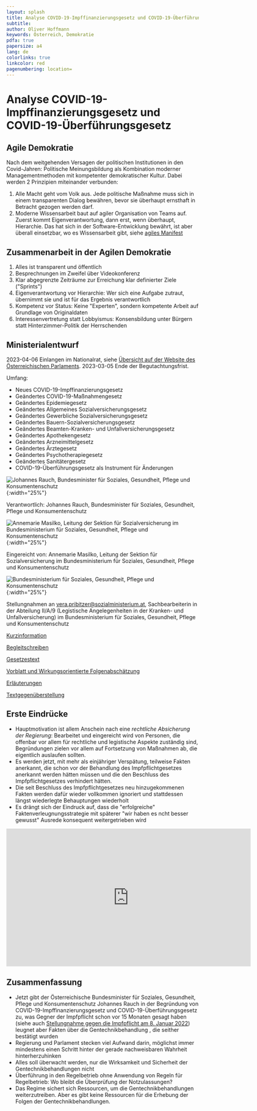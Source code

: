 ```yaml
---
layout: splash
title: Analyse COVID-19-Impffinanzierungsgesetz und COVID-19-Überführungsgesetz
subtitle: 
author: Oliver Hoffmann
keywords: Österreich, Demokratie
pdfa: true
papersize: a4
lang: de
colorlinks: true
linkcolor: red
pagenumbering: location=
---
```

# Analyse COVID-19-Impffinanzierungsgesetz und COVID-19-Überführungsgesetz

## Agile Demokratie

Nach dem weitgehenden Versagen der politischen Institutionen in den Covid-Jahren:
Politische Meinungsbildung als Kombination moderner Managementmethoden mit kompetenter demokratischer Kultur.
Dabei werden 2 Prinzipien miteinander verbunden:

1. Alle Macht geht vom Volk aus. Jede politische Maßnahme muss sich in einem transparenten Dialog bewähren, bevor sie überhaupt ernsthaft in Betracht gezogen werden darf.
2. Moderne Wissensarbeit baut auf agiler Organisation von Teams auf. Zuerst kommt Eigenverantwortung, dann erst, wenn überhaupt, Hierarchie. Das hat sich in der Software-Entwicklung bewährt, ist aber überall einsetzbar, wo es Wissensarbeit gibt, siehe [agiles Manifest](https://agilemanifesto.org/iso/de/manifesto.html)

## Zusammenarbeit in der Agilen Demokratie

1. Alles ist transparent und öffentlich
2. Besprechnungen im Zweifel über Videokonferenz
3. Klar abgegrenzte Zeiträume zur Erreichung klar definierter Ziele ("Sprints")
4. Eigenverantwortung vor Hierarchie: Wer sich eine Aufgabe zutraut, übernimmt sie und ist für das Ergebnis verantwortlich
5. Kompetenz vor Status: Keine "Experten", sondern kompetente Arbeit auf Grundlage von Originaldaten
6. Interessenvertretung statt Lobbyismus: Konsensbildung unter Bürgern statt Hinterzimmer-Politik der Herrschenden

## Ministerialentwurf

2023-04-06 Einlangen im Nationalrat, siehe [Übersicht auf der Website des Österreichischen Parlaments](https://www.parlament.gv.at/gegenstand/XXVII/ME/261).
2023-03-05 Ende der Begutachtungsfrist.

Umfang:
* Neues COVID-19-Impffinanzierungsgesetz
* Geändertes COVID-19-Maßnahmengesetz
* Geändertes Epidemiegesetz
* Geändertes Allgemeines Sozialversicherungsgesetz
* Geändertes Gewerbliche Sozialversicherungsgesetz
* Geändertes Bauern-Sozialversicherungsgesetz
* Geändertes Beamten-Kranken- und Unfallversicherungsgesetz
* Geändertes Apothekengesetz
* Geändertes Arzneimittelgesetz
* Geändertes Ärztegesetz
* Geändertes Psychotherapiegesetz
* Geändertes Sanitätergesetz
* COVID-19-Überführungsgesetz als Instrument für Änderungen

![Johannes Rauch, Bundesminister für Soziales, Gesundheit, Pflege und Konsumentenschutz](https://www.parlament.gv.at/dokument/bild/200775/20077540_384.jpg){:width="25%"}

Verantwortlich: Johannes Rauch, Bundesminister für Soziales, Gesundheit, Pflege und Konsumentenschutz

![Annemarie Masilko, Leitung der Sektion für Sozialversicherung im Bundesministerium für Soziales, Gesundheit, Pflege und Konsumentenschutz](https://imgl.krone.at/scaled/2301242/v85f708/630x356.jpg){:width="25%"}

Eingereicht von: Annemarie Masilko, Leitung der Sektion für Sozialversicherung im Bundesministerium für Soziales, Gesundheit, Pflege und Konsumentenschutz

![Bundesministerium für Soziales, Gesundheit, Pflege und Konsumentenschutz](https://upload.wikimedia.org/wikipedia/commons/f/f5/BMSGPK_AT_Logo.svg){:width="25%"}

Stellungnahmen an [vera.pribitzer@sozialministerium.at](mailto:vera.pribitzer@sozialministerium.at), Sachbearbeiterin in der Abteilung II/A/9 (Legistische Angelegenheiten in der Kranken- und Unfallversicherung) im Bundesministerium für Soziales, Gesundheit, Pflege und Konsumentenschutz

[Kurzinformation](https://www.parlament.gv.at/dokument/XXVII/ME/261/imfname_1550548.pdf)

[Begleitschreiben](https://www.parlament.gv.at/dokument/XXVII/ME/261/imfname_1550487.pdf)

[Gesetzestext](https://www.parlament.gv.at/dokument/XXVII/ME/261/fname_1550483.pdf)

[Vorblatt und Wirkungsorientierte Folgenabschätzung](https://www.parlament.gv.at/dokument/XXVII/ME/261/fname_1550486.pdf)

[Erläuterungen](https://www.parlament.gv.at/dokument/XXVII/ME/261/fname_1550484.pdf)

[Textgegenüberstellung](https://www.parlament.gv.at/dokument/XXVII/ME/261/fname_1550485.pdf)

## Erste Eindrücke

* Hauptmotivation ist allem Anschein nach eine *rechtliche Absicherung der Regierung*: Bearbeitet und eingereicht wird von Personen, die offenbar vor allem für rechtliche und legistische Aspekte zuständig sind, Begründungen zielen vor allem auf Fortsetzung von Maßnahmen ab, die eigentlich auslaufen sollten.
* Es werden jetzt, mit mehr als einjähriger Verspätung, teilweise Fakten anerkannt, die schon vor der Behandlung des Impfpflichtgesetzes anerkannt werden hätten müssen und die den Beschluss des Impfpflichtgesetzes verhindert hätten.
* Die seit Beschluss des Impfpflichtgesetzes neu hinzugekommenen Fakten werden dafür wieder vollkommen ignoriert und stattdessen längst wiederlegte Behauptungen wiederholt
* Es drängt sich der Eindruck auf, dass die "erfolgreiche" Faktenverleugnungsstrategie mit späterer "wir haben es ncht besser gewusst" Ausrede konsequent weitergetrieben wird

<div>
  <iframe class="rumble" width="640" height="360" src="https://rumble.com/embed/v2g6yhb/?pub=31wbp" frameborder="0" allowfullscreen></iframe>
</div>

## Zusammenfassung

* Jetzt gibt der Österreichische Bundesminister für Soziales, Gesundheit, Pflege und Konsumentenschutz Johannes Rauch in der Begründung von COVID-19-Impffinanzierungsgesetz und COVID-19-Überführungsgesetz zu, was Gegner der Impfpflicht schon vor 15 Monaten gesagt haben (siehe auch [Stellungnahme gegen die Impfpflicht am 8. Januar 2022](/Stellungnahme-zu-COVID-19-IG)) leugnet aber Fakten über die Gentechnikbehandlung , die seither bestätigt wurden
* Regierung und Parlament stecken viel Aufwand darin, möglichst immer mindestens einen Schritt hinter der gerade nachweisbaren Wahrheit hinterherzuhinken
* Alles soll überwacht werden, nur die Wirksamkeit und Sicherheit der Gentechnikbehandlungen nicht
* Überführung in den Regelbetrieb ohne Anwendung von Regeln für Regelbetrieb: Wo bleibt die Überprüfung der Notzulassungen?
* Das Regime sichert sich Ressourcen, um die Gentechnikbehandlungen weiterzutreiben. Aber es gibt keine Ressourcen für die Erhebung der Folgen der Gentechnikbehandlungen.

